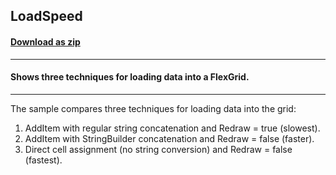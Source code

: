 ## LoadSpeed
#### [Download as zip](https://grapecity.github.io/DownGit/#/home?url=https://github.com/GrapeCity/ComponentOne-WinForms-Samples/tree/master/NetFramework\FlexGrid\VB\LoadSpeed)
____
#### Shows three techniques for loading data into a FlexGrid.
____
The sample compares three techniques for loading data into the grid:
 1. AddItem with regular string concatenation and Redraw = true (slowest).
 2. AddItem with StringBuilder concatenation and Redraw = false (faster).
 3. Direct cell assignment (no string conversion) and Redraw = false (fastest).
